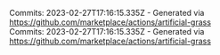 Commits: 2023-02-27T17:16:15.335Z - Generated via https://github.com/marketplace/actions/artificial-grass
<br>
Commits: 2023-02-27T17:16:15.335Z - Generated via https://github.com/marketplace/actions/artificial-grass
<br>

